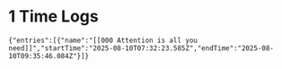 






# 1 Time Logs

```simple-time-tracker
{"entries":[{"name":"[[000 Attention is all you need]]","startTime":"2025-08-10T07:32:23.585Z","endTime":"2025-08-10T09:35:46.084Z"}]}
```
